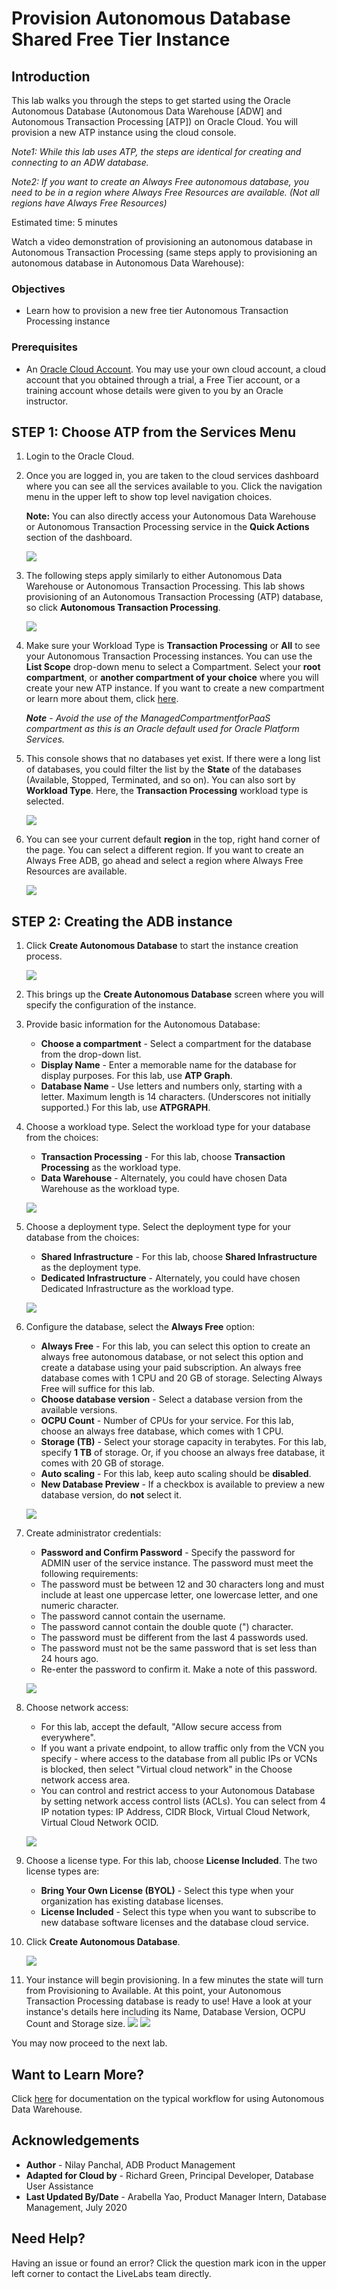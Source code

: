 # Provision Autonomous Database Shared Free Tier Instance

## Introduction

This lab walks you through the steps to get started using the Oracle Autonomous Database (Autonomous Data Warehouse [ADW] and Autonomous Transaction Processing [ATP]) on Oracle Cloud. You will provision a new ATP instance using the cloud console.

*Note1: While this lab uses ATP, the steps are identical for creating and connecting to an ADW database.*

*Note2: If you want to create an Always Free autonomous database, you need to be in a region where Always Free Resources are available. (Not all regions have Always Free Resources)*

Estimated time: 5 minutes

Watch a video demonstration of provisioning an autonomous database in Autonomous Transaction Processing (same steps apply to provisioning an autonomous database in Autonomous Data Warehouse):

[](youtube:Q6hxMaAPghI)

### Objectives

-   Learn how to provision a new free tier Autonomous Transaction Processing instance

### Prerequisites

* An [Oracle Cloud Account](https://www.oracle.com/cloud/free/). You may use your own cloud account, a cloud account that you obtained through a trial, a Free Tier account, or a training account whose details were given to you by an Oracle instructor.

## **STEP 1**: Choose ATP from the Services Menu

1. Login to the Oracle Cloud.

2. Once you are logged in, you are taken to the cloud services dashboard where you can see all the services available to you. Click the navigation menu in the upper left to show top level navigation choices.

    **Note:** You can also directly access your Autonomous Data Warehouse or Autonomous Transaction Processing service in the **Quick Actions** section of the dashboard.

    ![](images/Picture100-36.png)

3. The following steps apply similarly to either Autonomous Data Warehouse or Autonomous Transaction Processing. This lab shows provisioning of an Autonomous Transaction Processing (ATP) database, so click **Autonomous Transaction Processing**.

    ![](images/select_ATP.png)

4. Make sure your Workload Type is **Transaction Processing** or **All** to see your Autonomous Transaction Processing instances. You can use the **List Scope** drop-down menu to select a Compartment. Select your **root compartment**, or **another compartment of your choice** where you will create your new ATP instance. If you want to create a new compartment or learn more about them, click [here](https://docs.cloud.oracle.com/iaas/Content/Identity/Tasks/managingcompartments.htm#three).

    ***Note** - Avoid the use of the ManagedCompartmentforPaaS compartment as this is an Oracle default used for Oracle Platform Services.*

5. This console shows that no databases yet exist. If there were a long list of databases, you could filter the list by the **State** of the databases (Available, Stopped, Terminated, and so on). You can also sort by **Workload Type**. Here, the **Transaction Processing** workload type is selected.

    ![](images/Compartment.png)

6. You can see your current default **region** in the top, right hand corner of the page. You can select a different region. If you want to create an Always Free ADB, go ahead and select a region where Always Free Resources are available.

    ![](images/Region.png)

## **STEP 2**: Creating the ADB instance

1. Click **Create Autonomous Database** to start the instance creation process.

    ![](images/Picture100-23.png)

2.  This brings up the **Create Autonomous Database** screen where you will specify the configuration of the instance.

3. Provide basic information for the Autonomous Database:

    - **Choose a compartment** - Select a compartment for the database from the drop-down list.
    - **Display Name** - Enter a memorable name for the database for display purposes. For this lab, use **ATP Graph**.
    - **Database Name** - Use letters and numbers only, starting with a letter. Maximum length is 14 characters. (Underscores not initially supported.) For this lab, use **ATPGRAPH**.

4. Choose a workload type. Select the workload type for your database from the choices:

    - **Transaction Processing** - For this lab, choose **Transaction Processing** as the workload type.
    - **Data Warehouse** - Alternately, you could have chosen Data Warehouse as the workload type.

    ![](images/basic_info_workload_type.jpg)

5. Choose a deployment type. Select the deployment type for your database from the choices:

    - **Shared Infrastructure** - For this lab, choose **Shared Infrastructure** as the deployment type.
    - **Dedicated Infrastructure** - Alternately, you could have chosen Dedicated Infrastructure as the workload type.

    ![](images/Picture100-26_deployment_type.png)

6. Configure the database, select the **Always Free** option:

    - **Always Free** - For this lab, you can select this option to create an always free autonomous database, or not select this option and create a database using your paid subscription. An always free database comes with 1 CPU and 20 GB of storage. Selecting Always Free will suffice for this lab.
    - **Choose database version** - Select a database version from the available versions.
    - **OCPU Count** - Number of CPUs for your service. For this lab, choose an always free database, which comes with 1 CPU.
    - **Storage (TB)** - Select your storage capacity in terabytes. For this lab, specify **1 TB** of storage. Or, if you choose an always free database, it comes with 20 GB of storage.
    - **Auto scaling** - For this lab, keep auto scaling should be **disabled**.
    - **New Database Preview** - If a checkbox is available to preview a new database version, do **not** select it.

    ![](images/atp-choose-cpu-storage.jpg)

7. Create administrator credentials:

    - **Password and Confirm Password** - Specify the password for ADMIN user of the service instance. The password must meet the following requirements:
    - The password must be between 12 and 30 characters long and must include at least one uppercase letter, one lowercase letter, and one numeric character.
    - The password cannot contain the username.
    - The password cannot contain the double quote (") character.
    - The password must be different from the last 4 passwords used.
    - The password must not be the same password that is set less than 24 hours ago.
    - Re-enter the password to confirm it. Make a note of this password.

    ![](images/Picture100-26d.png)

8. Choose network access:
    - For this lab, accept the default, "Allow secure access from everywhere".
    - If you want a private endpoint, to allow traffic only from the VCN you specify - where access to the database from all public IPs or VCNs is blocked, then select "Virtual cloud network" in the Choose network access area.
    - You can control and restrict access to your Autonomous Database by setting network access control lists (ACLs). You can select from 4 IP notation types: IP Address, CIDR Block, Virtual Cloud Network, Virtual Cloud Network OCID.

    ![](images/Picture100-26e.png)

9. Choose a license type. For this lab, choose **License Included**. The two license types are:

    - **Bring Your Own License (BYOL)** - Select this type when your organization has existing database licenses.
    - **License Included** - Select this type when you want to subscribe to new database software licenses and the database cloud service.

10. Click **Create Autonomous Database**.

    ![](images/Picture100-27.png)

11.  Your instance will begin provisioning. In a few minutes the state will turn from Provisioning to Available. At this point, your Autonomous Transaction Processing database is ready to use! Have a look at your instance's details here including its Name, Database Version, OCPU Count and Storage size.
    ![](images/atp-graph-provisioning.png)
    ![](images/atp-graph-available.png)

You may now proceed to the next lab.

## Want to Learn More?

Click [here](https://docs.oracle.com/en/cloud/paas/autonomous-data-warehouse-cloud/user/autonomous-workflow.html#GUID-5780368D-6D40-475C-8DEB-DBA14BA675C3) for documentation on the typical workflow for using Autonomous Data Warehouse.

## Acknowledgements

- **Author** - Nilay Panchal, ADB Product Management
- **Adapted for Cloud by** - Richard Green, Principal Developer, Database User Assistance
- **Last Updated By/Date** - Arabella Yao, Product Manager Intern, Database Management, July 2020

## Need Help?  
Having an issue or found an error?  Click the question mark icon in the upper left corner to contact the LiveLabs team directly.
